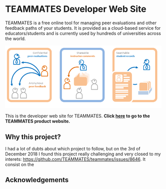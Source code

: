 # TEAMMATES Developer Web Site

TEAMMATES is a free online tool for managing peer evaluations and other feedback paths of your students.
It is provided as a cloud-based service for educators/students and is currently used by hundreds of universities across the world.

<img src="src/main/webapp/images/overview.png" width="600">

This is the developer web site for TEAMMATES. **Click [here](http://teammatesv4.appspot.com/) to go to the TEAMMATES product website.**


## Why this project?
I had a lot of dubts about which project to follow, but on the 3rd of December 2018 I found this project really challenging and very closed to my interets: https://github.com/TEAMMATES/teammates/issues/8646.
It consist on the 




## Acknowledgements


